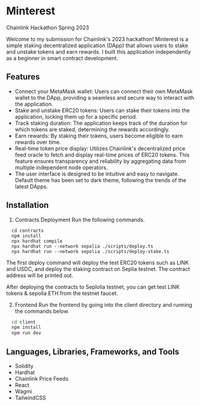 
# Minterest

Chainlink Hackathon Spring 2023

Welcome to my submission for Chainlink's 2023 hackathon! Minterest is a simple staking decentralized application (DApp) that allows users to stake and unstake tokens and earn rewards. I built this application independently as a beginner in smart contract development. 

## Features

- Connect your MetaMask wallet: Users can connect their own MetaMask wallet to the DApp, providing a seamless and secure way to interact with the application.
- Stake and unstake ERC20 tokens: Users can stake their tokens into the application, locking them up for a specific period.
- Track staking duration: The application keeps track of the duration for which tokens are staked, determining the rewards accordingly.
- Earn rewards: By staking their tokens, users become eligible to earn rewards over time.
- Real-time token price display: Utilizes Chainlink's decentralized price feed oracle to fetch and display real-time prices of ERC20 tokens. This feature ensures transparency and reliability by aggregating data from multiple independent node operators.
- The user interface is designed to be intuitive and easy to navigate. Default theme has been set to dark theme, following the trends of the latest DApps. 


## Installation

1. Contracts Deployment
Run the following commands.
``` 
  cd contracts
  npm install
  npx hardhat compile
  npx hardhat run --network sepolia ./scripts/deploy.ts 
  npx hardhat run --network sepolia ./scripts/deploy-stake.ts
```
The first deploy command will deploy the test ERC20 tokens such as LINK and USDC, and deploy the staking contract on Seplia testnet. The contract address will be printed out.

After deploying the contracts to Seplolia testnet, you can get test LINK tokens & sepolia ETH from the testnet faucet.

2. Frontend
Run the frontend by going into the client directory and running the commands below.

```bash
  cd client
  npm install
  npm run dev
```
    
## Languages, Libraries, Frameworks, and Tools

- Solidity
- Hardhat
- Chainlink Price Feeds
- React
- Wagmi
- TailwindCSS

